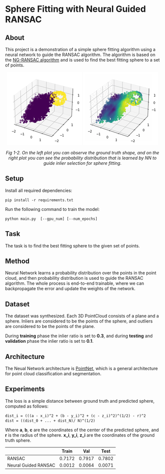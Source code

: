 # Sphere Fitting with Neural Guided RANSAC

## About

This project is a demonstration of a simple sphere fitting algorithm using a neural network to guide the RANSAC algorithm. The algorithm is based on the [NG-RANSAC algorithm](https://arxiv.org/abs/1905.04132) and is used to find the best fitting sphere to a set of points.

<p align="center">
    <img src="./media/gt.png" alt="Ground truth"/>
    <img src="./media/probs.gif" alt="Probability Distribution learned by Neural Network"/>
</p>
<p align="center">
    <em>Fig 1-2. On the left plot you can observe the ground truth shape, and on the right plot you can see the probability distribution that is learned by NN to guide inlier selection for sphere fitting.</em>
</p>

## Setup

Install all required dependencies:
```
pip install -r requirements.txt
```

Run the following command to train the model:
```
python main.py  [--gpu_num] [--num_epochs]

```

## Task

The task is to find the best fitting sphere to the given set of points.


## Method 

Neural Network learns a probability distribution over the points in the point cloud, and then probability distribution is used to guide the RANSAC algorithm. The whole process is end-to-end trainable, where we can backpropagate the error and update the weights of the network.

## Dataset 

The dataset was synthesized. Each 3D PointCloud consists of a plane and a sphere. Inliers are considered to be the points of the sphere, and outliers are considered to be the points of the plane.

During **training** phase the inlier ratio is set to **0.3**, and during **testing** and **validation** phase the inlier ratio is set to **0.1**.

## Architecture

The Neual Network architecture is [PointNet](https://arxiv.org/abs/1612.00593), which is a general architecture for point cloud classification and segmentation.

## Experiments

The loss is a simple distance between ground truth and predicted sphere, computed as follows:
```
dist_i = (((a - x_i)^2 + (b - y_i)^2 + (c - z_i)^2)^(1/2) - r)^2
dist = ((dist_0 + ... + dist_N)/ N)^(1/2)
```    
Where **a**, **b**, **c** are the coordinates of the center of the predicted sphere, and **r** is the radius of the sphere. **x_i**, **y_i**, **z_i** are the coordinates of the ground truth sphere.



|                      | Train  | Val    | Test   |
|----------------------|--------|--------|--------|
| RANSAC               | 0.7172 | 0.7917 | 0.7802 |
| Neural Guided RANSAC | 0.0012 | 0.0064 | 0.0071 |